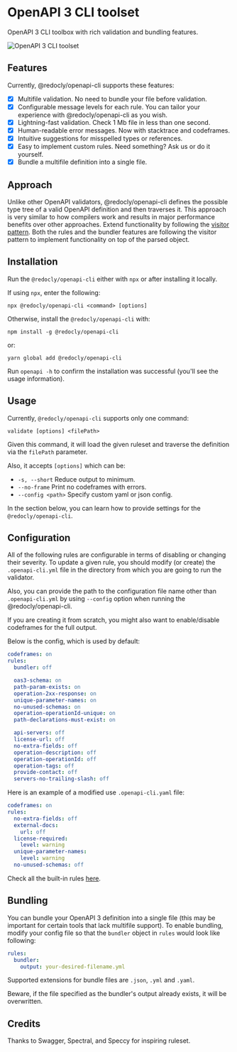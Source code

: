# OpenAPI 3 CLI toolset

OpenAPI 3 CLI toolbox with rich validation and bundling features.

![OpenAPI 3 CLI toolset](https://user-images.githubusercontent.com/24596796/67019141-dc517580-f104-11e9-811a-46135e8f2048.gif)

## Features

Currently, @redocly/openapi-cli supports these features:

- [x] Multifile validation. No need to bundle your file before validation.
- [x] Configurable message levels for each rule. You can tailor your experience with @redocly/openapi-cli as you wish.
- [x] Lightning-fast validation. Check 1 Mb file in less than one second.
- [x] Human-readable error messages. Now with stacktrace and codeframes.
- [x] Intuitive suggestions for misspelled types or references.
- [x] Easy to implement custom rules. Need something? Ask us or do it yourself.
- [x] Bundle a multifile definition into a single file.

## Approach

Unlike other OpenAPI validators, @redocly/openapi-cli defines the possible type tree of a valid OpenAPI definition and then traverses it. This approach is very similar to how compilers work and results in major performance benefits over other approaches. Extend functionality by following the [visitor pattern](https://en.wikipedia.org/wiki/Visitor_pattern).  Both the rules and the bundler features are following the visitor pattern to implement functionality on top of the parsed object.

## Installation

Run the `@redocly/openapi-cli` either with `npx` or after installing it locally.

If using `npx`, enter the following:

`npx @redocly/openapi-cli <command> [options]`

Otherwise, install the `@redocly/openapi-cli` with: 

```npm install -g @redocly/openapi-cli```

or:

```yarn global add @redocly/openapi-cli```

Run `openapi -h` to confirm the installation was successful (you'll see the usage information).

## Usage

Currently, `@redocly/openapi-cli` supports only one command:

```validate [options] <filePath>```

 Given this command, it will load the given ruleset and traverse the definition via the `filePath` parameter.

Also, it accepts `[options]` which can be:
- `-s, --short` Reduce output to minimum.
- `--no-frame` Print no codeframes with errors.
- `--config <path>`  Specify custom yaml or json config.

In the section below, you can learn how to provide settings for the `@redocly/openapi-cli`.

## Configuration

All of the following rules are configurable in terms of disabling or changing their severity. To update a given rule, you should modify (or create) the `.openapi-cli.yml` file in the directory from which you are going to run the validator.

Also, you can provide the path to the configuration file name other than `.openapi-cli.yml` by using `--config` option when running the @redocly/openapi-cli.

If you are creating it from scratch, you might also want to enable/disable codeframes for the full output.

Below is the config, which is used by default:

```yaml
codeframes: on
rules:
  bundler: off

  oas3-schema: on
  path-param-exists: on
  operation-2xx-response: on
  unique-parameter-names: on
  no-unused-schemas: on
  operation-operationId-unique: on
  path-declarations-must-exist: on

  api-servers: off
  license-url: off
  no-extra-fields: off
  operation-description: off
  operation-operationId: off
  operation-tags: off
  provide-contact: off
  servers-no-trailing-slash: off
```

Here is an example of a modified use `.openapi-cli.yaml` file:

```yaml
codeframes: on
rules:
  no-extra-fields: off
  external-docs:
    url: off
  license-required:
    level: warning
  unique-parameter-names:
    level: warning
  no-unused-schemas: off
```

Check all the built-in rules [here](RULES.md).

## Bundling

You can bundle your OpenAPI 3 definition into a single file (this may be important for certain tools that lack multifile support).  To enable bundling, modify your config file so that the `bundler` object in `rules` would look like following:

```yaml
rules:
  bundler:
    output: your-desired-filename.yml
```

Supported extensions for bundle files are `.json`, `.yml` and `.yaml`.

Beware, if the file specified as the bundler's output already exists, it will be overwritten.

## Credits

Thanks to Swagger, Spectral, and Speccy for inspiring ruleset.